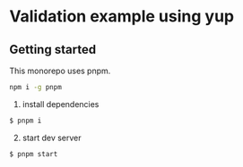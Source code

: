 # Validation example using yup

## Getting started

This monorepo uses pnpm.

```bash
npm i -g pnpm
```

1. install dependencies

```bash
$ pnpm i
```

2. start dev server

```bash
$ pnpm start
```

